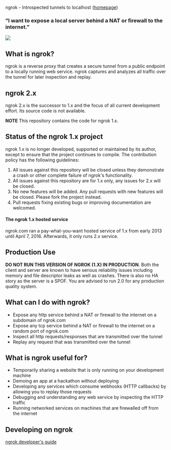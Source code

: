 
ngrok - Introspected tunnels to localhost ([homepage](https://ngrok.com))
### ”I want to expose a local server behind a NAT or firewall to the internet.”
![](https://ngrok.com/static/img/overview.png)

## What is ngrok?
ngrok is a reverse proxy that creates a secure tunnel from a public endpoint to a locally running web service.
ngrok captures and analyzes all traffic over the tunnel for later inspection and replay.

## ngrok 2.x

ngrok 2.x is the successor to 1.x and the focus of all current development effort. Its source code is not available.

**NOTE** This repository contains the code for ngrok 1.x.

## Status of the ngrok 1.x project

ngrok 1.x is no longer developed, supported or maintained by its author, except to ensure that the project continues to compile. The contribution policy has the following guidelines:

1. All issues against this repository will be closed unless they demonstrate a crash or other complete failure of ngrok's functionality.
2. All issues against this repository are for 1.x only, any issues for 2.x will be closed.
3. No new features will be added. Any pull requests with new features will be closed. Please fork the project instead.
4. Pull requests fixing existing bugs or improving documentation are welcomed.

#### The ngrok 1.x hosted service

ngrok.com ran a pay-what-you-want hosted service of 1.x from early 2013 until April 7, 2016. Afterwards, it only runs 2.x service.

## Production Use

**DO NOT RUN THIS VERSION OF NGROK (1.X) IN PRODUCTION**. Both the client and server are known to have serious reliability issues including memory and file descriptor leaks as well as crashes. There is also no HA story as the server is a SPOF. You are advised to run 2.0 for any production quality system. 

## What can I do with ngrok?
- Expose any http service behind a NAT or firewall to the internet on a subdomain of ngrok.com
- Expose any tcp service behind a NAT or firewall to the internet on a random port of ngrok.com
- Inspect all http requests/responses that are transmitted over the tunnel
- Replay any request that was transmitted over the tunnel


## What is ngrok useful for?
- Temporarily sharing a website that is only running on your development machine
- Demoing an app at a hackathon without deploying
- Developing any services which consume webhooks (HTTP callbacks) by allowing you to replay those requests
- Debugging and understanding any web service by inspecting the HTTP traffic
- Running networked services on machines that are firewalled off from the internet

## Developing on ngrok
[ngrok developer's guide](docs/DEVELOPMENT.md)
